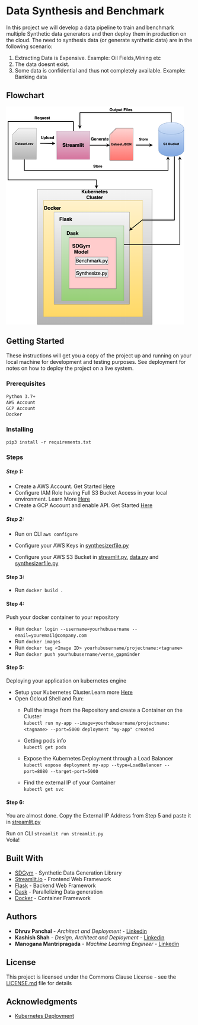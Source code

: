 # Data Synthesis and Benchmark

In this project we will develop a data pipeline to train and benchmark multiple Synthetic data
generators and then deploy them in production on the cloud. The need to synthesis data (or generate synthetic data) are in the following scenario: <br>
1. Extracting Data is Expensive. Example: Oil Fields,Mining etc <br>
2. The data doesnt exist. 
3. Some data is confidential and thus not completely available. Example: Banking data

## Flowchart

<img src="https://github.com/Dhruv-Panchal/Data-Synthesis-and-Benchmark/blob/master/data/flow.png" width="480">


## Getting Started

These instructions will get you a copy of the project up and running on your local machine for development and testing purposes. See deployment for notes on how to deploy the project on a live system.

### Prerequisites

```
Python 3.7+
AWS Account
GCP Account
Docker
```

### Installing

```
pip3 install -r requirements.txt
```
### Steps

##### Step 1:
- Create a AWS Account. Get Started [Here](aws.amazon.com)
- Configure IAM Role having Full S3 Bucket Access in your local environment. Learn More [Here](https://docs.databricks.com/administration-guide/cloud-configurations/aws/iam-roles.html#step-1-create-an-iam-role-and-policy-to-access-an-s3-bucket)
- Create a GCP Account and enable API. Get Started [Here](cloud.google.com)

##### Step 2:
- Run on CLI ```aws configure```
- Configure your AWS Keys in [synthesizerfile.py](https://github.com/Dhruv-Panchal/Data-Synthesis-and-Benchmark/blob/master/synthesizerfile.py#L43-#L44) 

- Configure your AWS S3 Bucket in [streamlit.py](https://github.com/Dhruv-Panchal/Data-Synthesis-and-Benchmark/blob/master/streamlit.py#L21), [data.py](https://github.com/kashishshah881/datasynthesis/blob/master/data.py#L10) and [synthesizerfile.py](https://github.com/Dhruv-Panchal/Data-Synthesis-and-Benchmark/blob/master/synthesizerfile.py#L37)
  
#### Step 3:
- Run ```docker build .```

#### Step 4:
Push your docker container to your repository
- Run ```docker login --username=yourhubusername --email=youremail@company.com ```
- Run ``` docker images ```
- Run ```docker tag <Image ID> yourhubusername/projectname:<tagname> ```
- Run ``` docker push yourhubusername/verse_gapminder ```

#### Step 5:
Deploying your application on kubernetes engine
- Setup your Kubernetes Cluster.Learn more [Here](https://medium.com/platformer-blog/creating-a-kubernetes-cluster-with-google-kubernetes-engine-gke-under-5-minutes-5f5a061b3f1d)
- Open Gcloud Shell and Run:
  - Pull the image from the Repository and create a Container on the Cluster <br> ``` kubectl run my-app --image=yourhubusername/projectname:<tagname> --port=5000 deployment "my-app" created ```
  -  Getting pods info <br> ``` kubectl get pods ```
  
  - Expose the Kubernetes Deployment through a Load Balancer <br> ``` kubectl expose deployment my-app --type=LoadBalancer --port=8080 --target-port=5000 ```
  
  - Find the external IP of your Container <br> ```kubectl get svc ```
  
#### Step 6:
 You are almost done. Copy the External IP Address from Step 5 and paste it in [streamlit.py](https://github.com/Dhruv-Panchal/Data-Synthesis-and-Benchmark/blob/master/streamlit.py#L152)
 
 Run on CLI  ```streamlit run streamlit.py ``` <br> 
 Voila!


## Built With
* [SDGym](https://github.com/sdv-dev/SDGym) - Synthetic Data Generation Library
* [Streamlit.io](https://streamlit.io/) - Frontend Web Framework 
* [Flask](https://flask.palletsprojects.com/en/1.1.x/) - Backend Web Framework
* [Dask](https:/dask.org) - Parallelizing Data generation
* [Docker](https://docker.com) - Container Framework

## Authors

* **Dhruv Panchal** - *Architect and Deployment* - [Linkedin](https://www.linkedin.com/in/panchaldhruv/)
* **Kashish Shah** - *Design, Architect and Deployment* - [Linkedin](https://linkedin.com/in/shah-kashish)
* **Manogana Mantripragada** - *Machine Learning Engineer* - [Linkedin](https://www.linkedin.com/in/manogna-mantripragada/)




## License

This project is licensed under the Commons Clause License - see the [LICENSE.md](https://commonsclause.com) file for details


## Acknowledgments

* [Kubernetes Deployment](https://codeburst.io/getting-started-with-kubernetes-deploy-a-docker-container-with-kubernetes-in-5-minutes-eb4be0e96370)
